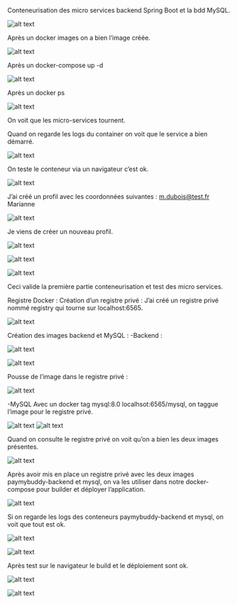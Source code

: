 Conteneurisation des micro services backend Spring Boot et la bdd MySQL.

![alt text](image.png)

Après un docker images on a bien l’image créée.

![alt text](image-1.png)

Après un docker-compose up -d

![alt text](image-2.png)

Après un docker ps

![alt text](image-3.png)


On voit que les micro-services tournent.

Quand on regarde les logs du container on voit que le service a bien démarré.

![alt text](image-4.png)

On teste le conteneur via un navigateur c’est ok.

![alt text](image-5.png)

J’ai créé un profil avec les coordonnées suivantes :
m.dubois@test.fr
Marianne

![alt text](image-6.png)

Je viens de créer un nouveau profil.

![alt text](image-7.png)

![alt text](image-8.png)

![alt text](image-9.png)

Ceci valide la première partie conteneurisation et test des micro services.

Registre Docker :
Création d’un registre privé : 
J’ai créé un registre privé nommé registry qui tourne sur localhost:6565.

![alt text](image-10.png)

Création des images backend et MySQL :
-Backend :

![alt text](image-11.png)

![alt text](image-12.png)

Pousse de l’image dans le registre privé :

![alt text](image-13.png)

-MySQL
Avec un docker tag mysql:8.0 localhsot:6565/mysql, on taggue l’image pour le registre privé.

![alt text](image-14.png)
![alt text](image-15.png)

Quand on consulte le registre privé on voit qu’on a bien les deux images présentes.

![alt text](image-16.png)

Après avoir mis en place un registre privé avec les deux images paymybuddy-backend et mysql, on va les utiliser dans notre docker-compose pour builder et déployer l’application.

![alt text](image-17.png)

Si on regarde les logs des conteneurs paymybuddy-backend et mysql, on voit que tout est ok.

![alt text](image-18.png)

![alt text](image-19.png)

Après test sur le navigateur le build et le déploiement sont ok.

![alt text](image-20.png)

![alt text](image-21.png)
